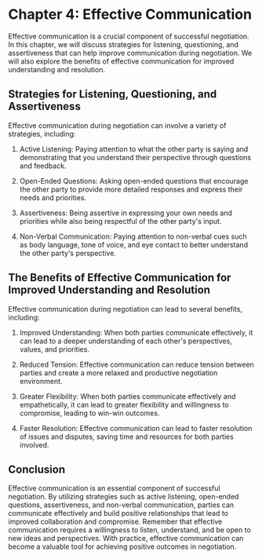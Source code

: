 Chapter 4: Effective Communication
==================================

Effective communication is a crucial component of successful negotiation. In this chapter, we will discuss strategies for listening, questioning, and assertiveness that can help improve communication during negotiation. We will also explore the benefits of effective communication for improved understanding and resolution.

Strategies for Listening, Questioning, and Assertiveness
--------------------------------------------------------

Effective communication during negotiation can involve a variety of strategies, including:

1. Active Listening: Paying attention to what the other party is saying and demonstrating that you understand their perspective through questions and feedback.

2. Open-Ended Questions: Asking open-ended questions that encourage the other party to provide more detailed responses and express their needs and priorities.

3. Assertiveness: Being assertive in expressing your own needs and priorities while also being respectful of the other party's input.

4. Non-Verbal Communication: Paying attention to non-verbal cues such as body language, tone of voice, and eye contact to better understand the other party's perspective.

The Benefits of Effective Communication for Improved Understanding and Resolution
---------------------------------------------------------------------------------

Effective communication during negotiation can lead to several benefits, including:

1. Improved Understanding: When both parties communicate effectively, it can lead to a deeper understanding of each other's perspectives, values, and priorities.

2. Reduced Tension: Effective communication can reduce tension between parties and create a more relaxed and productive negotiation environment.

3. Greater Flexibility: When both parties communicate effectively and empathetically, it can lead to greater flexibility and willingness to compromise, leading to win-win outcomes.

4. Faster Resolution: Effective communication can lead to faster resolution of issues and disputes, saving time and resources for both parties involved.

Conclusion
----------

Effective communication is an essential component of successful negotiation. By utilizing strategies such as active listening, open-ended questions, assertiveness, and non-verbal communication, parties can communicate effectively and build positive relationships that lead to improved collaboration and compromise. Remember that effective communication requires a willingness to listen, understand, and be open to new ideas and perspectives. With practice, effective communication can become a valuable tool for achieving positive outcomes in negotiation.
